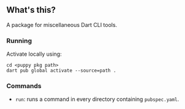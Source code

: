 ## What's this?

A package for miscellaneous Dart CLI tools.

### Running

Activate locally using:

```console
cd <puppy pkg path>
dart pub global activate --source=path .
```

### Commands

- `run`: runs a command in every directory containing `pubspec.yaml`.
